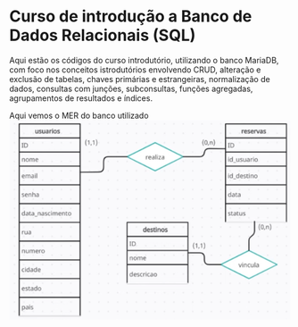 # Curso de introdução a Banco de Dados Relacionais (SQL)

Aqui estão os códigos do curso introdutório, utilizando o banco MariaDB, com foco nos conceitos istrodutórios envolvendo CRUD, alteração e exclusão de tabelas, chaves primárias e estrangeiras, normalização de dados, consultas com junções, subconsultas, funções agregadas, agrupamentos de resultados e índices.

Aqui vemos o MER do banco utilizado
<img src="Captura de tela_2023-09-11_18-34-23.png">